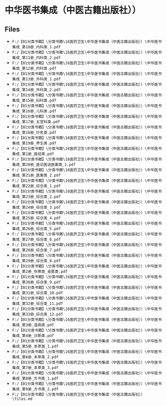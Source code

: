 # 中华医书集成（中医古籍出版社））

## Files

- `F:/【01分类书籍】\分类书籍\16医药卫生\中华医书集成（中医古籍出版社））\中华医书集成_第10册_内科类_1.pdf`
- `F:/【01分类书籍】\分类书籍\16医药卫生\中华医书集成（中医古籍出版社））\中华医书集成_第11册_内科类_2.pdf`
- `F:/【01分类书籍】\分类书籍\16医药卫生\中华医书集成（中医古籍出版社））\中华医书集成_第12册_内科类.pdf`
- `F:/【01分类书籍】\分类书籍\16医药卫生\中华医书集成（中医古籍出版社））\中华医书集成_第13册_外科类_1.pdf`
- `F:/【01分类书籍】\分类书籍\16医药卫生\中华医书集成（中医古籍出版社））\中华医书集成_第14册_外科类_2.pdf`
- `F:/【01分类书籍】\分类书籍\16医药卫生\中华医书集成（中医古籍出版社））\中华医书集成_第15册_妇科类.pdf`
- `F:/【01分类书籍】\分类书籍\16医药卫生\中华医书集成（中医古籍出版社））\中华医书集成_第16册_儿科类.pdf`
- `F:/【01分类书籍】\分类书籍\16医药卫生\中华医书集成（中医古籍出版社））\中华医书集成_第17册_五官科类.pdf`
- `F:/【01分类书籍】\分类书籍\16医药卫生\中华医书集成（中医古籍出版社））\中华医书集成_第18册_针炙类.pdf`
- `F:/【01分类书籍】\分类书籍\16医药卫生\中华医书集成（中医古籍出版社））\中华医书集成_第19册_养生类.pdf`
- `F:/【01分类书籍】\分类书籍\16医药卫生\中华医书集成（中医古籍出版社））\中华医书集成_第1册_医经类.pdf`
- `F:/【01分类书籍】\分类书籍\16医药卫生\中华医书集成（中医古籍出版社））\中华医书集成_第20册_医论医话医案类_1.pdf`
- `F:/【01分类书籍】\分类书籍\16医药卫生\中华医书集成（中医古籍出版社））\中华医书集成_第21册_医案类_2.pdf`
- `F:/【01分类书籍】\分类书籍\16医药卫生\中华医书集成（中医古籍出版社））\中华医书集成_第22册_综合类_1.pdf`
- `F:/【01分类书籍】\分类书籍\16医药卫生\中华医书集成（中医古籍出版社））\中华医书集成_第23册_综合类_2.pdf`
- `F:/【01分类书籍】\分类书籍\16医药卫生\中华医书集成（中医古籍出版社））\中华医书集成_第24册_综合类_3.pdf`
- `F:/【01分类书籍】\分类书籍\16医药卫生\中华医书集成（中医古籍出版社））\中华医书集成_第25册_综合类_4.pdf`
- `F:/【01分类书籍】\分类书籍\16医药卫生\中华医书集成（中医古籍出版社））\中华医书集成_第26册_综合类_5.pdf`
- `F:/【01分类书籍】\分类书籍\16医药卫生\中华医书集成（中医古籍出版社））\中华医书集成_第27册_综合类_6.pdf`
- `F:/【01分类书籍】\分类书籍\16医药卫生\中华医书集成（中医古籍出版社））\中华医书集成_第28册_综合类_7.pdf`
- `F:/【01分类书籍】\分类书籍\16医药卫生\中华医书集成（中医古籍出版社））\中华医书集成_第29册_综合类_8.pdf`
- `F:/【01分类书籍】\分类书籍\16医药卫生\中华医书集成（中医古籍出版社））\中华医书集成_第2册_伤寒类_金匮类.pdf`
- `F:/【01分类书籍】\分类书籍\16医药卫生\中华医书集成（中医古籍出版社））\中华医书集成_第30册_综合类_9.pdf`
- `F:/【01分类书籍】\分类书籍\16医药卫生\中华医书集成（中医古籍出版社））\中华医书集成_第31册_综合类_10.pdf`
- `F:/【01分类书籍】\分类书籍\16医药卫生\中华医书集成（中医古籍出版社））\中华医书集成_第32册_综合类_11.pdf`
- `F:/【01分类书籍】\分类书籍\16医药卫生\中华医书集成（中医古籍出版社））\中华医书集成_第33册_综合类_12.pdf`
- `F:/【01分类书籍】\分类书籍\16医药卫生\中华医书集成（中医古籍出版社））\中华医书集成_第3册_温病类.pdf`
- `F:/【01分类书籍】\分类书籍\16医药卫生\中华医书集成（中医古籍出版社））\中华医书集成_第4册_诊断类.pdf`
- `F:/【01分类书籍】\分类书籍\16医药卫生\中华医书集成（中医古籍出版社））\中华医书集成_第5册_本草类_1.pdf`
- `F:/【01分类书籍】\分类书籍\16医药卫生\中华医书集成（中医古籍出版社））\中华医书集成_第6册_本草类_2.pdf`
- `F:/【01分类书籍】\分类书籍\16医药卫生\中华医书集成（中医古籍出版社））\中华医书集成_第7册_本草类_3.pdf`
- `F:/【01分类书籍】\分类书籍\16医药卫生\中华医书集成（中医古籍出版社））\中华医书集成_第8册_方书类_1.pdf`
- `F:/【01分类书籍】\分类书籍\16医药卫生\中华医书集成（中医古籍出版社））\中华医书集成_第9册_方书类_2.pdf`
- `F:/【01分类书籍】\分类书籍\16医药卫生\中华医书集成（中医古籍出版社））\files.md`
